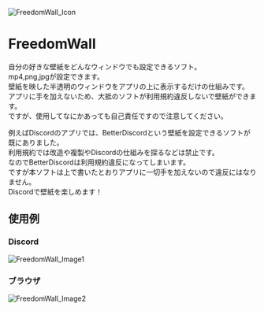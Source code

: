 ![FreedomWall_Icon](http://tasuren.syanari.com/pic/FreedomWall/freedomwall.png)
# FreedomWall
自分の好きな壁紙をどんなウィンドウでも設定できるソフト。  
mp4,png,jpgが設定できます。  
壁紙を映した半透明のウィンドウをアプリの上に表示するだけの仕組みです。  
アプリに手を加えないため、大抵のソフトが利用規約違反しないで壁紙ができます。  
ですが、使用してなにかあっても自己責任ですので注意してください。  
  
例えばDiscordのアプリでは、BetterDiscordという壁紙を設定できるソフトが既にありました。  
利用規約では改造や複製やDiscordの仕組みを探るなどは禁止です。  
なのでBetterDiscordは利用規約違反になってしまいます。  
ですが本ソフトは上で書いたとおりアプリに一切手を加えないので違反にはなりません。  
Discordで壁紙を楽しめます！  

## 使用例
### Discord
![FreedomWall_Image1](https://rtdbot.web.fc2.com/FreedomWall_Discord.jpg)
### ブラウザ
![FreedomWall_Image2](http://tasuren.syanari.com/pic/FreedomWall/FreedomWall_Google.PNG)

